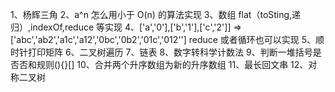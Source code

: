 1、杨辉三角
2、a^n 怎么用小于 O(n) 的算法实现
3、数组 flat（toSting,递归）,indexOf,reduce 等实现
4、['a','0'],['b','1'],['c','2']] => ['abc','ab2','a1c','a12','0bc','0b2','01c','012''] reduce 或者循环也可以实现
5、顺时针打印矩阵
6、二叉树遍历
7、链表
8、数字转科学计数法
9、判断一堆括号是否否和规则(){}[]
10、合并两个升序数组为新的升序数组
11、最长回文串
12、对称二叉树
